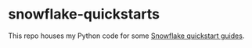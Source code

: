 # snowflake-quickstarts

This repo houses my Python code for some
[Snowflake quickstart guides](https://quickstarts.snowflake.com/).
